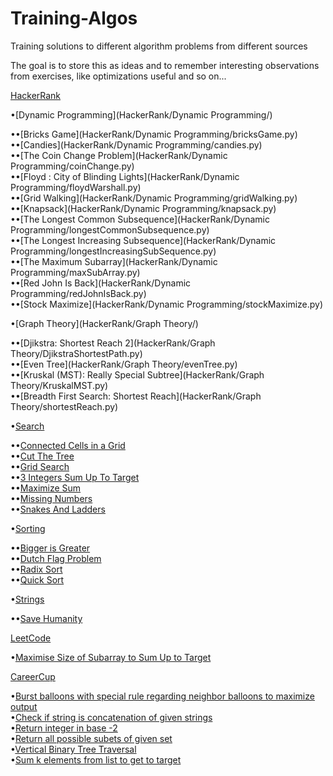 # Training-Algos
Training solutions to different algorithm problems from different sources

The goal is to store this as ideas and to remember interesting observations from exercises, like optimizations useful and so on...

[HackerRank](HackerRank/)

  •[Dynamic Programming](HackerRank/Dynamic Programming/)  
  
  ••[Bricks Game](HackerRank/Dynamic Programming/bricksGame.py)  
  ••[Candies](HackerRank/Dynamic Programming/candies.py)  
  ••[The Coin Change Problem](HackerRank/Dynamic Programming/coinChange.py)  
  ••[Floyd : City of Blinding Lights](HackerRank/Dynamic Programming/floydWarshall.py)  
  ••[Grid Walking](HackerRank/Dynamic Programming/gridWalking.py)  
  ••[Knapsack](HackerRank/Dynamic Programming/knapsack.py)  
  ••[The Longest Common Subsequence](HackerRank/Dynamic Programming/longestCommonSubsequence.py)  
  ••[The Longest Increasing Subsequence](HackerRank/Dynamic Programming/longestIncreasingSubSequence.py)  
  ••[The Maximum Subarray](HackerRank/Dynamic Programming/maxSubArray.py)  
  ••[Red John Is Back](HackerRank/Dynamic Programming/redJohnIsBack.py)  
  ••[Stock Maximize](HackerRank/Dynamic Programming/stockMaximize.py)  
  
  •[Graph Theory](HackerRank/Graph Theory/)

  ••[Djikstra: Shortest Reach 2](HackerRank/Graph Theory/DjikstraShortestPath.py)  
  ••[Even Tree](HackerRank/Graph Theory/evenTree.py)  
  ••[Kruskal (MST): Really Special Subtree](HackerRank/Graph Theory/KruskalMST.py)  
  ••[Breadth First Search: Shortest Reach](HackerRank/Graph Theory/shortestReach.py)

  •[Search](HackerRank/Search/)

  ••[Connected Cells in a Grid](HackerRank/Search/connectedCellsInGrid.py)  
  ••[Cut The Tree](HackerRank/Search/cutTheTree.py)  
  ••[Grid Search](HackerRank/Search/gridSearch.py)  
  ••[3 Integers Sum Up To Target](HackerRank/Search/integersSumToTarget.py)  
  ••[Maximize Sum](HackerRank/Search/maxModSum.py)  
  ••[Missing Numbers](HackerRank/Search/missingNumbers.py)  
  ••[Snakes And Ladders](HackerRank/Search/snakesAndLadders.py)

  •[Sorting](HackerRank/Sorting/)

  ••[Bigger is Greater](HackerRank/Sorting/biggerIsGreater.py)  
  ••[Dutch Flag Problem](HackerRank/Sorting/dutchFlagProblem.py)  
  ••[Radix Sort](HackerRank/Sorting/lsdRadixSort.py)  
  ••[Quick Sort](HackerRank/Sorting/quickSort.py)

  •[Strings](HackerRank/Strings/)

  ••[Save Humanity](HackerRank/Strings/saveHumanity.py)

[LeetCode](LeetCode/)

  •[Maximise Size of Subarray to Sum Up to Target](LeetCode/maxSizeSumToTarget.py)

[CareerCup](CareerCup/)

  •[Burst balloons with special rule regarding neighbor balloons to maximize output](CareerCup/burstBalloons.py)  
  •[Check if string is concatenation of given strings](CareerCup/concatenationInSet.py)  
  •[Return integer in base -2](CareerCup/negabinary.py)  
  •[Return all possible subets of given set](CareerCup/powerSet.py)  
  •[Vertical Binary Tree Traversal](CareerCup/sideViewTree.py)  
  •[Sum k elements from list to get to target](CareerCup/sumOfElementsToTarget.py)
